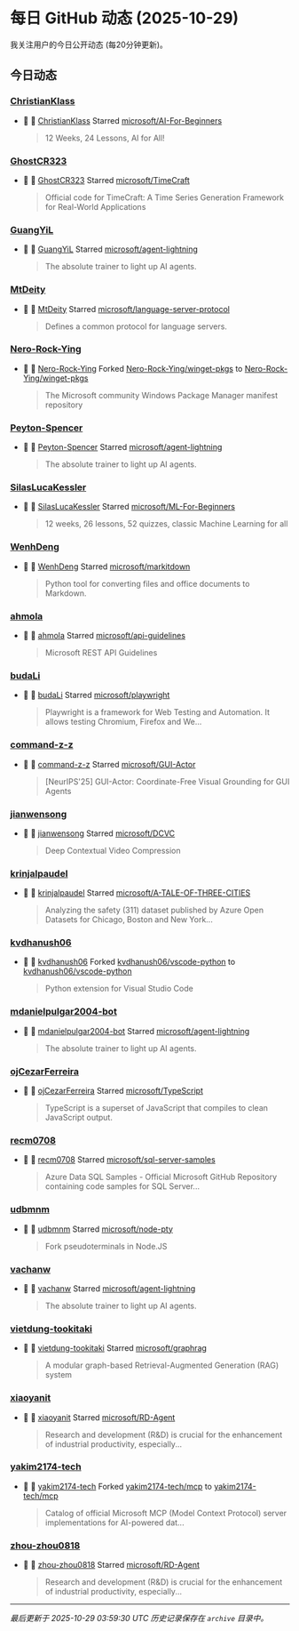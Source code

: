 # 每日 GitHub 动态 (2025-10-29)

我关注用户的今日公开动态 (每20分钟更新)。

## 今日动态

### [ChristianKlass](https://github.com/ChristianKlass)
- 🌟 👤 [ChristianKlass](https://github.com/ChristianKlass) Starred [microsoft/AI-For-Beginners](https://github.com/microsoft/AI-For-Beginners)
  > 12 Weeks, 24 Lessons, AI for All!

### [GhostCR323](https://github.com/GhostCR323)
- 🌟 👤 [GhostCR323](https://github.com/GhostCR323) Starred [microsoft/TimeCraft](https://github.com/microsoft/TimeCraft)
  > Official code for TimeCraft: A Time Series Generation Framework for Real-World Applications

### [GuangYiL](https://github.com/GuangYiL)
- 🌟 👤 [GuangYiL](https://github.com/GuangYiL) Starred [microsoft/agent-lightning](https://github.com/microsoft/agent-lightning)
  > The absolute trainer to light up AI agents.

### [MtDeity](https://github.com/MtDeity)
- 🌟 👤 [MtDeity](https://github.com/MtDeity) Starred [microsoft/language-server-protocol](https://github.com/microsoft/language-server-protocol)
  > Defines a common protocol for language servers.

### [Nero-Rock-Ying](https://github.com/Nero-Rock-Ying)
- 🍴 👤 [Nero-Rock-Ying](https://github.com/Nero-Rock-Ying) Forked [Nero-Rock-Ying/winget-pkgs](https://github.com/Nero-Rock-Ying/winget-pkgs) to [Nero-Rock-Ying/winget-pkgs](https://github.com/Nero-Rock-Ying/winget-pkgs)
  > The Microsoft community Windows Package Manager manifest repository

### [Peyton-Spencer](https://github.com/Peyton-Spencer)
- 🌟 👤 [Peyton-Spencer](https://github.com/Peyton-Spencer) Starred [microsoft/agent-lightning](https://github.com/microsoft/agent-lightning)
  > The absolute trainer to light up AI agents.

### [SilasLucaKessler](https://github.com/SilasLucaKessler)
- 🌟 👤 [SilasLucaKessler](https://github.com/SilasLucaKessler) Starred [microsoft/ML-For-Beginners](https://github.com/microsoft/ML-For-Beginners)
  > 12 weeks, 26 lessons, 52 quizzes, classic Machine Learning for all

### [WenhDeng](https://github.com/WenhDeng)
- 🌟 👤 [WenhDeng](https://github.com/WenhDeng) Starred [microsoft/markitdown](https://github.com/microsoft/markitdown)
  > Python tool for converting files and office documents to Markdown.

### [ahmola](https://github.com/ahmola)
- 🌟 👤 [ahmola](https://github.com/ahmola) Starred [microsoft/api-guidelines](https://github.com/microsoft/api-guidelines)
  > Microsoft REST API Guidelines

### [budaLi](https://github.com/budaLi)
- 🌟 👤 [budaLi](https://github.com/budaLi) Starred [microsoft/playwright](https://github.com/microsoft/playwright)
  > Playwright is a framework for Web Testing and Automation. It allows testing Chromium, Firefox and We...

### [command-z-z](https://github.com/command-z-z)
- 🌟 👤 [command-z-z](https://github.com/command-z-z) Starred [microsoft/GUI-Actor](https://github.com/microsoft/GUI-Actor)
  > [NeurIPS'25] GUI-Actor: Coordinate-Free Visual Grounding for GUI Agents

### [jianwensong](https://github.com/jianwensong)
- 🌟 👤 [jianwensong](https://github.com/jianwensong) Starred [microsoft/DCVC](https://github.com/microsoft/DCVC)
  > Deep Contextual Video Compression

### [krinjalpaudel](https://github.com/krinjalpaudel)
- 🌟 👤 [krinjalpaudel](https://github.com/krinjalpaudel) Starred [microsoft/A-TALE-OF-THREE-CITIES](https://github.com/microsoft/A-TALE-OF-THREE-CITIES)
  > Analyzing the safety (311) dataset published by Azure Open Datasets for Chicago, Boston and New York...

### [kvdhanush06](https://github.com/kvdhanush06)
- 🍴 👤 [kvdhanush06](https://github.com/kvdhanush06) Forked [kvdhanush06/vscode-python](https://github.com/kvdhanush06/vscode-python) to [kvdhanush06/vscode-python](https://github.com/kvdhanush06/vscode-python)
  > Python extension for Visual Studio Code

### [mdanielpulgar2004-bot](https://github.com/mdanielpulgar2004-bot)
- 🌟 👤 [mdanielpulgar2004-bot](https://github.com/mdanielpulgar2004-bot) Starred [microsoft/agent-lightning](https://github.com/microsoft/agent-lightning)
  > The absolute trainer to light up AI agents.

### [ojCezarFerreira](https://github.com/ojCezarFerreira)
- 🌟 👤 [ojCezarFerreira](https://github.com/ojCezarFerreira) Starred [microsoft/TypeScript](https://github.com/microsoft/TypeScript)
  > TypeScript is a superset of JavaScript that compiles to clean JavaScript output.

### [recm0708](https://github.com/recm0708)
- 🌟 👤 [recm0708](https://github.com/recm0708) Starred [microsoft/sql-server-samples](https://github.com/microsoft/sql-server-samples)
  > Azure Data SQL Samples - Official Microsoft GitHub Repository containing code samples for SQL Server...

### [udbmnm](https://github.com/udbmnm)
- 🌟 👤 [udbmnm](https://github.com/udbmnm) Starred [microsoft/node-pty](https://github.com/microsoft/node-pty)
  > Fork pseudoterminals in Node.JS

### [vachanw](https://github.com/vachanw)
- 🌟 👤 [vachanw](https://github.com/vachanw) Starred [microsoft/agent-lightning](https://github.com/microsoft/agent-lightning)
  > The absolute trainer to light up AI agents.

### [vietdung-tookitaki](https://github.com/vietdung-tookitaki)
- 🌟 👤 [vietdung-tookitaki](https://github.com/vietdung-tookitaki) Starred [microsoft/graphrag](https://github.com/microsoft/graphrag)
  > A modular graph-based Retrieval-Augmented Generation (RAG) system

### [xiaoyanit](https://github.com/xiaoyanit)
- 🌟 👤 [xiaoyanit](https://github.com/xiaoyanit) Starred [microsoft/RD-Agent](https://github.com/microsoft/RD-Agent)
  > Research and development (R&D) is crucial for the enhancement of industrial productivity, especially...

### [yakim2174-tech](https://github.com/yakim2174-tech)
- 🍴 👤 [yakim2174-tech](https://github.com/yakim2174-tech) Forked [yakim2174-tech/mcp](https://github.com/yakim2174-tech/mcp) to [yakim2174-tech/mcp](https://github.com/yakim2174-tech/mcp)
  > Catalog of official Microsoft MCP (Model Context Protocol) server implementations for AI-powered dat...

### [zhou-zhou0818](https://github.com/zhou-zhou0818)
- 🌟 👤 [zhou-zhou0818](https://github.com/zhou-zhou0818) Starred [microsoft/RD-Agent](https://github.com/microsoft/RD-Agent)
  > Research and development (R&D) is crucial for the enhancement of industrial productivity, especially...


---
*最后更新于 2025-10-29 03:59:30 UTC*
*历史记录保存在 `archive` 目录中。*
